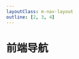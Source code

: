 ```yaml
---
layoutClass: m-nav-layout
outline: [2, 3, 4]
---
```


<script setup>
import { NAV_DATA } from './data'
</script>
<style src="/.vitepress/theme/styles/nav.scss"></style>

# 前端导航

<MNavLinks v-for="{title, items} in NAV_DATA" :title="title" :items="items"/>

<br />
